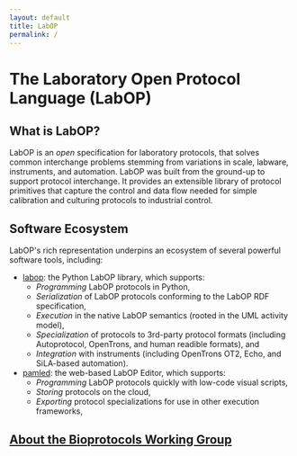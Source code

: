 ```yaml
---
layout: default
title: LabOP
permalink: /
---
```

# The Laboratory Open Protocol Language (LabOP)

## What is LabOP?

LabOP is an *open* specification for laboratory protocols, that solves common interchange problems stemming from variations in scale, labware, instruments, and automation. LabOP was built from the ground-up to support protocol interchange.  It provides an extensible library of protocol primitives that capture the control and data flow needed for simple calibration and culturing protocols to industrial control.

## Software Ecosystem

LabOP's rich representation underpins an ecosystem of several powerful software tools, including:

- [labop](https://www.github.com/bioprotocols/labop): the Python LabOP library, which supports:
  - *Programming* LabOP protocols in Python,
  - *Serialization* of LabOP protocols conforming to the LabOP RDF specification,
  - *Execution* in the native LabOP semantics (rooted in the UML activity model),
  - *Specialization* of protocols to 3rd-party protocol formats (including Autoprotocol, OpenTrons, and human readible formats), and
  - *Integration* with instruments (including OpenTrons OT2, Echo, and SiLA-based automation).
- [pamled](https://www.github.com/bioprotocols/pamled): the web-based LabOP Editor, which supports:
  - *Programming* LabOP protocols quickly with low-code visual scripts,
  - *Storing* protocols on the cloud,
  - *Exporting* protocol specializations for use in other execution frameworks,

## [About the Bioprotocols Working Group](about.md)
